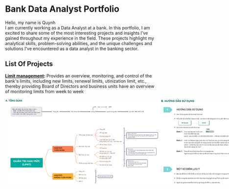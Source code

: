 # Bank Data Analyst Portfolio
Hello, my name is Quynh<br>
I am currently working as a Data Analyst at a bank. In this portfolio, I am excited to share some of the most interesting projects and insights I've gained throughout my experience in the field. These projects highlight my analytical skills, problem-solving abilities, and the unique challenges and solutions I've encountered as a data analyst in the banking sector.  
## List Of Projects
**[Limit management](https://github.com/quynhnguyenuet/Project-Banking-Data-Analyst-/tree/main/LIMIT%20DASHBOARD):**
Provides an overview, monitoring, and control of the bank's limits, including new limits, renewal limits, utinization limit, etc., thereby providing Board of Directors and business units have an overview of monitoring limits from week to week
<div style="display: flex; justify-content: space-between;">
    <img src="https://github.com/quynhnguyenuet/Project-Banking-Data-Analyst-/blob/main/LIMIT%20DASHBOARD/image/Tong%20quan.png" alt="Limit Management Overview" style="width: 150%;"/>
    <img src="https://github.com/quynhnguyenuet/Project-Banking-Data-Analyst-/blob/main/LIMIT%20DASHBOARD/image/Huong%20dan%20su%20dung.png" style="width: 150%;"/>
</div>

